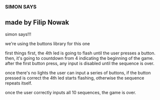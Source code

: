 ### SIMON SAYS
## made by Filip Nowak

simon says!!!

we're using the buttons library for this one

first things first, the 4th led is going to flash until the user presses a button.
then, it's going to countdown from 4 indicating the beginning of the game.
after the first button press, any input is disabled until the sequence is over.

once there's no lights the user can input a series of buttons, if the button pressed is correct the 4th led starts flashing, otherwise the sequence repeats itself.

once the user correctly inputs all 10 sequences, the game is over.

